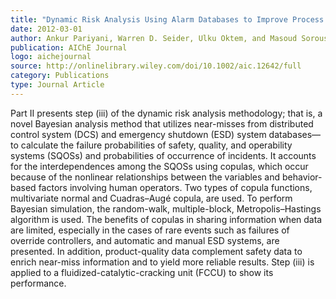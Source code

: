 ```yaml
---
title: "Dynamic Risk Analysis Using Alarm Databases to Improve Process Safety and Product Quality: Part II – Bayesian Analysis"
date: 2012-03-01
author: Ankur Pariyani, Warren D. Seider, Ulku Oktem, and Masoud Soroush
publication: AIChE Journal
logo: aichejournal
source: http://onlinelibrary.wiley.com/doi/10.1002/aic.12642/full
category: Publications
type: Journal Article
---
```


Part II presents step (iii) of the dynamic risk analysis methodology; that is, a novel Bayesian analysis method that utilizes near-misses from distributed control system (DCS) and emergency shutdown (ESD) system databases—to calculate the failure probabilities of safety, quality, and operability systems (SQOSs) and probabilities of occurrence of incidents. It accounts for the interdependences among the SQOSs using copulas, which occur because of the nonlinear relationships between the variables and behavior-based factors involving human operators. Two types of copula functions, multivariate normal and Cuadras–Augé copula, are used. To perform Bayesian simulation, the random-walk, multiple-block, Metropolis–Hastings algorithm is used. The benefits of copulas in sharing information when data are limited, especially in the cases of rare events such as failures of override controllers, and automatic and manual ESD systems, are presented. In addition, product-quality data complement safety data to enrich near-miss information and to yield more reliable results. Step (iii) is applied to a fluidized-catalytic-cracking unit (FCCU) to show its performance.




